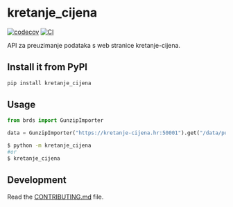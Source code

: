 
# kretanje_cijena

[![codecov](https://codecov.io/gh/brahle/kretanje-cijena/branch/main/graph/badge.svg?token=kretanje-cijena_token_here)](https://codecov.io/gh/brahle/kretanje-cijena)
[![CI](https://github.com/brahle/kretanje-cijena/actions/workflows/main.yml/badge.svg)](https://github.com/brahle/kretanje-cijena/actions/workflows/main.yml)

API za preuzimanje podataka s web stranice kretanje-cijena.


## Install it from PyPI

```bash
pip install kretanje_cijena
```

## Usage

```py
from brds import GunzipImporter

data = GunzipImporter("https://kretanje-cijena.hr:50001").get("/data/public")
```

```bash
$ python -m kretanje_cijena
#or
$ kretanje_cijena
```

## Development

Read the [CONTRIBUTING.md](CONTRIBUTING.md) file.
